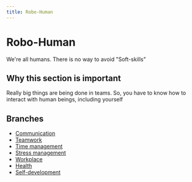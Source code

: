 ```yaml
---
title: Robo-Human
---
```


# Robo-Human

We're all humans. There is no way to avoid "Soft-skills"

## Why this section is important

Really big things are being done in teams. So, you have to know how to interact with human beings, including yourself


## Branches
- [Communication](./communication)
- [Teamwork](./teamwork)
- [Time management](./time_management)
- [Stress management](./stress_management)
- [Workplace](./workplace)
- [Health](./health)
- [Self-development](./self_development)
